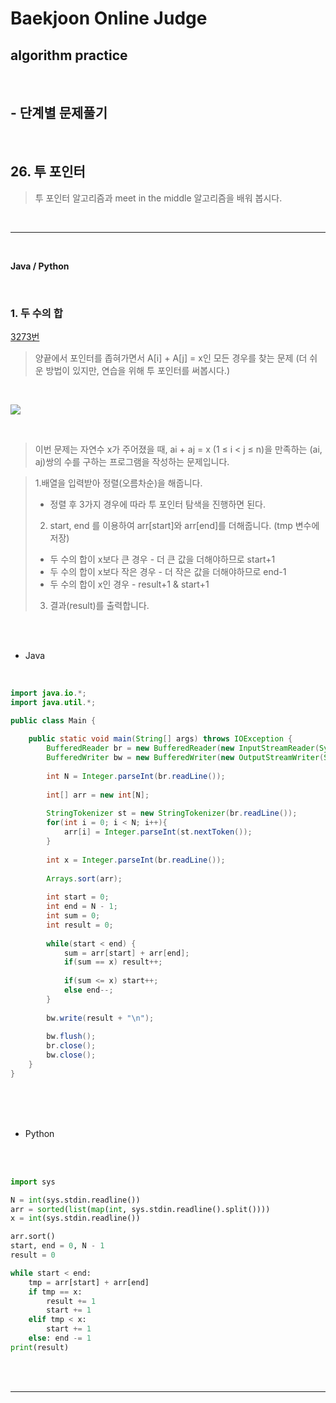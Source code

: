 # Baekjoon Online Judge

## algorithm practice
<br>

## - 단계별 문제풀기
<br>

## 26. 투 포인터

> 투 포인터 알고리즘과 meet in the middle 알고리즘을 배워 봅시다.

<br>

---

<br>

**Java / Python**

<br>

### 1. 두 수의 합
[3273번](https://www.acmicpc.net/problem/3273) 
> 양끝에서 포인터를 좁혀가면서 A[i] + A[j] = x인 모든 경우를 찾는 문제 (더 쉬운 방법이 있지만, 연습을 위해 투 포인터를 써봅시다.)

<br>

![](https://images.velog.io/images/jini_eun/post/d61c0840-2ca2-4026-ba1c-281bab6a0c55/image.png)

<br>

> 이번 문제는 자연수 x가 주어졌을 때, ai + aj = x (1 ≤ i < j ≤ n)을 만족하는 (ai, aj)쌍의 수를 구하는 프로그램을 작성하는 문제입니다. 

> 1.배열을 입력받아 정렬(오름차순)을 해줍니다.
> - 정렬 후 3가지 경우에 따라 투 포인터 탐색을 진행하면 된다.
> 2.  start, end 를 이용하여 arr[start]와 arr[end]를 더해줍니다. (tmp 변수에 저장)
> - 두 수의 합이 x보다 큰 경우 - 더 큰 값을 더해야하므로 start+1
> - 두 수의 합이 x보다 작은 경우 - 더 작은 값을 더해야하므로 end-1
> - 두 수의 합이 x인 경우 - result+1 & start+1
> 3. 결과(result)를 출력합니다.

<br><br>

- Java

<br>

```java
import java.io.*;
import java.util.*;

public class Main {        
    
	public static void main(String[] args) throws IOException {
		BufferedReader br = new BufferedReader(new InputStreamReader(System.in));
		BufferedWriter bw = new BufferedWriter(new OutputStreamWriter(System.out));   
        
		int N = Integer.parseInt(br.readLine());
        
		int[] arr = new int[N]; 
        
		StringTokenizer st = new StringTokenizer(br.readLine());        
		for(int i = 0; i < N; i++){
			arr[i] = Integer.parseInt(st.nextToken());
		}
        
		int x = Integer.parseInt(br.readLine()); 
        
		Arrays.sort(arr);
        
		int start = 0;
		int end = N - 1;
		int sum = 0;
		int result = 0;
       
		while(start < end) {
			sum = arr[start] + arr[end];
			if(sum == x) result++;
            
			if(sum <= x) start++;
			else end--;
		}
        
		bw.write(result + "\n");
        
		bw.flush();
		br.close();
		bw.close();
	}
}
```


<br><br><br>

- Python 

<br><br>

```python
import sys

N = int(sys.stdin.readline())
arr = sorted(list(map(int, sys.stdin.readline().split())))
x = int(sys.stdin.readline())

arr.sort()
start, end = 0, N - 1
result = 0

while start < end:
    tmp = arr[start] + arr[end]
    if tmp == x: 
        result += 1
        start += 1
    elif tmp < x:
        start += 1
    else: end -= 1
print(result)
```

<br><br>

---

<br>
